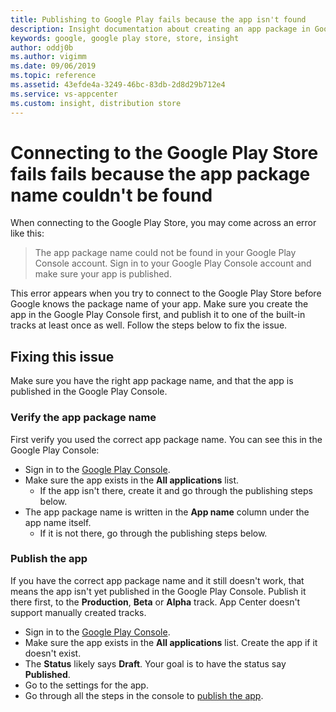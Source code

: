 ```yaml
---
title: Publishing to Google Play fails because the app isn't found
description: Insight documentation about creating an app package in Google Play Console so that App Center can connect and work with Google Play
keywords: google, google play store, store, insight
author: oddj0b
ms.author: vigimm
ms.date: 09/06/2019
ms.topic: reference
ms.assetid: 43efde4a-3249-46bc-83db-2d8d29b712e4
ms.service: vs-appcenter
ms.custom: insight, distribution store
---
```


# Connecting to the Google Play Store fails fails because the app package name couldn't be found

When connecting to the Google Play Store, you may come across an error like this:

> The app package name could not be found in your Google Play Console account. Sign in to your Google Play Console account and make sure your app is published.

This error appears when you try to connect to the Google Play Store before Google knows the package name of your app. Make sure you create the app in the Google Play Console first, and publish it to one of the built-in tracks at least once as well. Follow the steps below to fix the issue.

## Fixing this issue

Make sure you have the right app package name, and that the app is published in the Google Play Console.

### Verify the app package name

First verify you used the correct app package name. You can see this in the Google Play Console:

* Sign in to the [Google Play Console](https://play.google.com/apps/publish/).
* Make sure the app exists in the **All applications** list.
  * If the app isn't there, create it and go through the publishing steps below.
* The app package name is written in the **App name** column under the app name itself.
  * If it is not there, go through the publishing steps below.

### Publish the app

If you have the correct app package name and it still doesn't work, that means the app isn't yet published in the Google Play Console. Publish it there first, to the **Production**, **Beta** or **Alpha** track. App Center doesn't support manually created tracks.

* Sign in to the [Google Play Console](https://play.google.com/apps/publish/).
* Make sure the app exists in the **All applications** list. Create the app if it doesn't exist.
* The **Status** likely says **Draft**. Your goal is to have the status say **Published**.
* Go to the settings for the app.
* Go through all the steps in the console to [publish the app](https://support.google.com/googleplay/android-developer/answer/6334282?hl=en&ref_topic=7072031).
